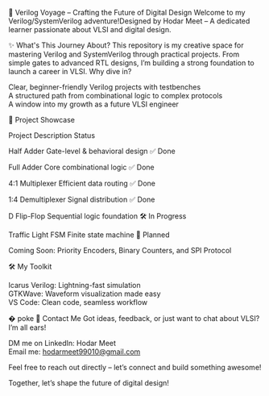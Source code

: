 🌟 Verilog Voyage – Crafting the Future of Digital Design
Welcome to my Verilog/SystemVerilog adventure!Designed by Hodar Meet – A dedicated learner passionate about VLSI and digital design.


✨ What's This Journey About?
This repository is my creative space for mastering Verilog and SystemVerilog through practical projects. From simple gates to advanced RTL designs, I’m building a strong foundation to launch a career in VLSI.
Why dive in?  

Clear, beginner-friendly Verilog projects with testbenches  
A structured path from combinational logic to complex protocols  
A window into my growth as a future VLSI engineer


🚀 Project Showcase



Project
Description
Status



Half Adder
Gate-level & behavioral design
✅ Done


Full Adder
Core combinational logic
✅ Done


4:1 Multiplexer
Efficient data routing
✅ Done


1:4 Demultiplexer
Signal distribution
✅ Done


D Flip-Flop
Sequential logic foundation
🛠️ In Progress


Traffic Light FSM
Finite state machine
📅 Planned


Coming Soon: Priority Encoders, Binary Counters, and SPI Protocol  

🛠️ My Toolkit

Icarus Verilog: Lightning-fast simulation  
GTKWave: Waveform visualization made easy  
VS Code: Clean code, seamless workflow


� poke
📡 Contact Me
Got ideas, feedback, or just want to chat about VLSI? I’m all ears!  

DM me on LinkedIn: Hodar Meet  
Email me: hodarmeet99010@gmail.com

Feel free to reach out directly – let’s connect and build something awesome!  

Together, let’s shape the future of digital design!
